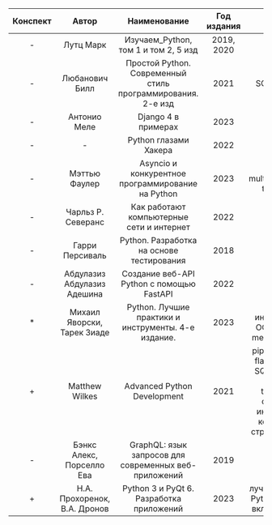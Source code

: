 | Конспект |            Автор             |                        Наименование                         | Год издания |                                                                                                             |
|:--------:|:----------------------------:|:-----------------------------------------------------------:|:-----------:|:-----------------------------------------------------------------------------------------------------------:|
|    -     |          Лутц Марк           |            Изучаем_Python, том 1 и том 2, 5 изд             | 2019, 2020  |                                                                                                             |
|    -     |        Любанович Билл        | Простой Python. Современный стиль программирования. 2-е изд |    2021     |                                                 SQLAlchemy                                                  |
|    -     |         Антонио Меле         |                     Django 4 в примерах                     |    2023     |                                                                                                             |
|    -     |              -               |                    Python глазами Хакера                    |    2022     |                                                   сокеты                                                    |
|    -     |        Мэттью Фаулер         |      Asyncio и конкурентное программирование на Python      |    2023     |                                     asyncio, multiprocessing, threading                                     |
|    -     |      Чарльз Р. Северанс      |          Как работают компьютерные сети и интернет          |    2022     |                                                                                                             |
|    -     |       Гарри Персиваль        |          Python. Разработка на основе тестирования          |    2018     |                                                                                                             |
|    -     | Абдулазиз Абдулазиз Адешина  |          Создание веб-API Python с помощью FastAPI          |    2022     |                                                                                                             |
|    *     | Михаил Яворски, Тарек Зиаде  |     Python. Лучшие практики и инструменты. 4-е издание.     |    2023     |                                 ABC, интерфейсы, OOP, dunder methods, meta                                  |
|    +     |        Matthew Wilkes        |                 Advanced Python Development                 |    2021     | pipenv, pytest, flake8, mypy, SQLAlchemy, Alembic, threading, создание интерфейса командной строки, jupyter |
|    -     |  Бэнкс Алекс, Порселло Ева   |    GraphQL: язык запросов для современных веб-приложений    |    2019     |                                                                                                             |
|    +     | Н.А. Прохоренок, В.А. Дронов |          Python 3 и PyQt 6. Разработка приложений           |    2023     |                                 лучшая база по Python до 3.10 включительно                                  |
